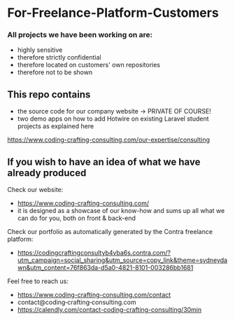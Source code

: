 # For-Freelance-Platform-Customers

### All projects we have been working on are:
- highly sensitive
- therefore strictly confidential
- therefore located on customers' own repositories
- therefore not to be shown


## This repo contains
- the source code for our company website -> PRIVATE OF COURSE!
- two demo apps on how to add Hotwire on existing Laravel student projects as explained here

https://www.coding-crafting-consulting.com/our-expertise/consulting


## If you wish to have an idea of what we have already produced

Check our website:
- https://www.coding-crafting-consulting.com/
- it is designed as a showcase of our know-how and sums up all what we can do for you, both on front & back-end

Check our portfolio as automatically generated by the Contra freelance platform:
- https://codingcraftingconsultyb4vba6s.contra.com/?utm_campaign=social_sharing&utm_source=copy_link&theme=sydneydawn&utm_content=76f863da-d5a0-4821-8101-003286bb1681

Feel free to reach us:
- https://www.coding-crafting-consulting.com/contact
- contact@coding‑crafting‑consulting.com
- https://calendly.com/contact-coding-crafting-consulting/30min